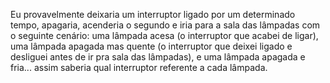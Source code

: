Eu provavelmente deixaria um interruptor ligado por um determinado tempo, apagaria, acenderia o segundo e iria para a sala das lâmpadas com o seguinte cenário: uma lâmpada acesa (o interruptor que acabei de ligar), uma lâmpada apagada mas quente (o interruptor que deixei ligado e desliguei antes de ir pra sala das lâmpadas), e uma lâmpada apagada e fria... assim saberia qual interruptor referente a cada lâmpada.